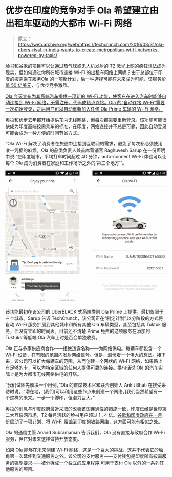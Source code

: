 # 优步在印度的竞争对手 Ola 希望建立由出租车驱动的大都市 Wi-Fi 网络 

> 原文：<https://web.archive.org/web/https://techcrunch.com/2016/03/31/ola-ubers-rival-in-india-wants-to-create-metropolitan-wi-fi-networks-powered-by-taxis/>

脸书和谷歌的项目可以让通过热气球或无人机发射的 T2 激光上网的疯狂想法成为现实，但如何通过你所在城市连接 Wi-Fi 的出租车网络上网呢？由于总部位于印度的按需乘车服务[Ola 的一项新计划，后一种选择可能在未来成为可能，该服务价值 50 亿美元](https://web.archive.org/web/20221006070603/https://beta.techcrunch.com/2015/11/17/ola-the-company-beating-uber-in-india-lands-500m-in-fresh-investment/)，与优步竞争激烈。

[Ola 今天宣布为其高端汽车提供一项新的 Wi-Fi 功能，使客户在进入汽车时能够自动连接到 Wi-Fi 网络，无需注册、代码或热点连接。Ola 的“自动连接 Wi-Fi”需要一次初始登录，之后用户可以自动重新加入任何 Ola Prime 车辆的 Wi-Fi 网络。](https://web.archive.org/web/20221006070603/http://blog.olacabs.com/auto-connect-to-the-wi-fi-in-ola-prime/)

奥拉和优步去年都开始提供车内无线网络，但每次都需要重新登录。该功能可能很快成为印度高端按需乘车的标准，在印度，网络连接并不总是可靠，因此自动登录可能会成为一种方便的时间节省方式。

“Ola Wi-Fi 解决了消费者在旅途中连接到互联网的需求，避免了每次都必须使用唯一凭据的麻烦。Ola 的品类负责人兼首席营销官 Raghuvesh Sarup 在一份声明中说:“在印度城市，平均打车时间超过 40 分钟，auto-connect Wi-Fi 体验可以让每个 Ola 成为消费者在家庭和工作场所之外的‘第三个地方’”。

![ola wifi](img/c32813aa7c39f4eceb2af2413bfd67fc.png)

该功能最初在该公司的 UberBLACK 式高端类别 Ola Prime 上提供，最初仅限于三个城市。Sarup 告诉 TechCrunch，该公司正在“制定计划”,以分阶段的方式将自动 Wi-Fi 服务扩展到其他城市和所有其他 Ola 车辆类型，甚至包括其 Tuktuk 服务，但没有立即的时间表。目前还不清楚 Prime 免费的这项服务在添加到 Tuktuks 等低端 Ola 汽车上时是否会单独收费。

Ola 正与多家供应商合作——拒绝透露名称——为网络供电。每辆车都包含一个 Wi-Fi 设备，在有限的范围内发射网络信号。但是，潜伏着一个伟大的想法。接下来，该公司可以扩大每辆车的范围，从而创建一个网状的 Wi-Fi 网络，如果路上有足够的卡，可以为特定区域的任何人提供可靠的连接。换句话说:Ola 的汽车实际上是为大都市无线网络供电的灯塔。

“我们试图先解决一个用例，”Ola 的首席技术官和联合创始人 Ankit Bhati 在接受采访时说。“潜在地，(我们)可以利用这些节点来创建一个网络。]我们当然希望有一个这样的未来。一步一个脚印，但潜力巨大。”

奥拉的消息与印度政府最近采取的改善该国连通性的措施一致，印度已经是世界第二大互联网市场，T2 每月活跃的脸书用户超过 1 . 4 亿。[谷歌和印度政府在一月份启动了一项计划，将 Wi-Fi 覆盖到印度的铁路网络，这方面可能有相似之处。](https://web.archive.org/web/20221006070603/https://beta.techcrunch.com/2016/01/21/googles-wifi-for-indian-train-stations-launches-tomorrow/)

Ola 的通信主管 Anand Subramanian 告诉我们，Ola 没有直接与政府合作 Wi-Fi 服务，但它对未来这样做持开放态度。

如果 Ola 能够在未来创建 Wi-Fi 网络，这是一个巨大的挑战，这并不代表它的触角第一次延伸到交通服务之外。该公司的支付服务——支付钱包是印度所有按需服务的强制要求——被[分拆成一个独立的应用程序](https://web.archive.org/web/20221006070603/https://beta.techcrunch.com/2015/11/12/ola-ubers-big-rival-in-india-gives-its-payment-service-a-standalone-app/),可用于支付 Ola 以外的一系列其他服务的项目。